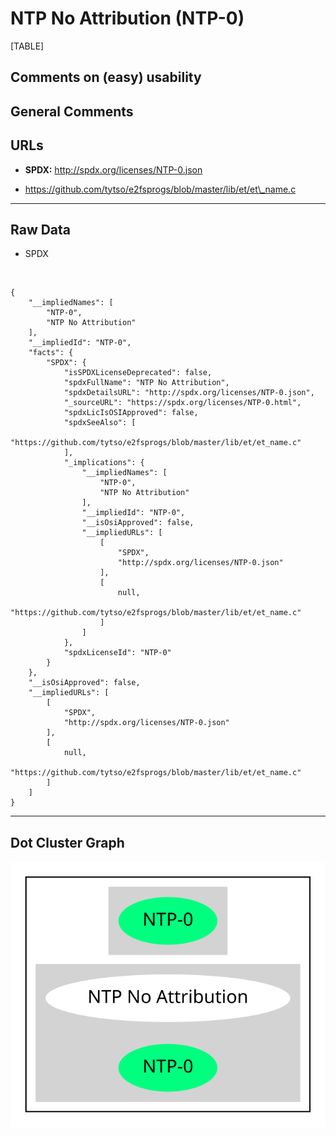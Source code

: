 NTP No Attribution (NTP-0)
==========================

[TABLE]

Comments on (easy) usability
----------------------------

General Comments
----------------

URLs
----

-   **SPDX:** http://spdx.org/licenses/NTP-0.json

-   https://github.com/tytso/e2fsprogs/blob/master/lib/et/et\_name.c

------------------------------------------------------------------------

Raw Data
--------

-   SPDX

&nbsp;

    {
        "__impliedNames": [
            "NTP-0",
            "NTP No Attribution"
        ],
        "__impliedId": "NTP-0",
        "facts": {
            "SPDX": {
                "isSPDXLicenseDeprecated": false,
                "spdxFullName": "NTP No Attribution",
                "spdxDetailsURL": "http://spdx.org/licenses/NTP-0.json",
                "_sourceURL": "https://spdx.org/licenses/NTP-0.html",
                "spdxLicIsOSIApproved": false,
                "spdxSeeAlso": [
                    "https://github.com/tytso/e2fsprogs/blob/master/lib/et/et_name.c"
                ],
                "_implications": {
                    "__impliedNames": [
                        "NTP-0",
                        "NTP No Attribution"
                    ],
                    "__impliedId": "NTP-0",
                    "__isOsiApproved": false,
                    "__impliedURLs": [
                        [
                            "SPDX",
                            "http://spdx.org/licenses/NTP-0.json"
                        ],
                        [
                            null,
                            "https://github.com/tytso/e2fsprogs/blob/master/lib/et/et_name.c"
                        ]
                    ]
                },
                "spdxLicenseId": "NTP-0"
            }
        },
        "__isOsiApproved": false,
        "__impliedURLs": [
            [
                "SPDX",
                "http://spdx.org/licenses/NTP-0.json"
            ],
            [
                null,
                "https://github.com/tytso/e2fsprogs/blob/master/lib/et/et_name.c"
            ]
        ]
    }

------------------------------------------------------------------------

Dot Cluster Graph
-----------------

![](../dot/NTP-0.svg "dot")